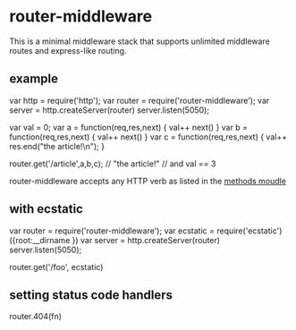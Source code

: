 router-middleware
=================

This is a minimal middleware stack that supports unlimited middleware routes and express-like routing.

example
-------

  var http = require('http');
  var router = require('router-middleware');
  var server = http.createServer(router)
  server.listen(5050);

  var val = 0;
  var a = function(req,res,next) {
    val++
    next()
  }
  var b = function(req,res,next) {
    val++
    next()
  }
  var c = function(req,res,next) {
    val++
    res.end("the article!\n");
  }

  router.get('/article',a,b,c); // "the article!"
  // and val == 3

router-middleware accepts any HTTP verb as listed in the [methods moudle](https://github.com/jshttp/methods)

with ecstatic
-------------

  var router = require('router-middleware');
  var ecstatic = require('ecstatic')({root:__dirname })
  var server = http.createServer(router)
  server.listen(5050);
  
  router.get('/foo', ecstatic)
  
setting status code handlers 
----------------------------

  router.404(fn)
